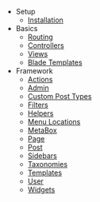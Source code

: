 - Setup
    - [Installation](/installation.md "Installation")
- Basics
    - [Routing](http://laravel.com/docs/5.3/routing "Routing")
    - [Controllers](http://laravel.com/docs/5.3/controllers "Controller")
    - [Views](http://laravel.com/docs/5.3/views "Views")
    - [Blade Templates](http://laravel.com/docs/5.3/blade "Blade Templates")
- Framework
    - [Actions](/actions.md "Actions")
    - [Admin](/admin.md "Admin")
    - [Custom Post Types](/custom-post-types.md "Custom Post Types")
    - [Filters](/filters.md "Filters")
    - [Helpers](/helpers.md "Helpers")
    - [Menu Locations](/menu-locations.md "Menu Locations")
    - [MetaBox](/metabox.md "MetaBox")
    - [Page](/page.md "Page")
    - [Post](/post.md "Post")
    - [Sidebars](/sidebars.md "Sidebars")
    - [Taxonomies](taxonomies.md "Taxonomies")
    - [Templates](/templates.md "Templates")
    - [User](/user.md "User")
    - [Widgets](/widgets.md "Widgets")